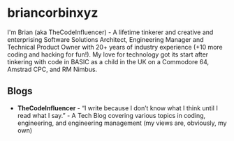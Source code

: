 # briancorbinxyz
 
I'm Brian (aka TheCodeInfluencer) - A lifetime tinkerer and creative and enterprising Software Solutions Architect, Engineering Manager and Technical Product Owner with 20+ years of industry experience (+10 more coding and hacking for fun!). My love for technology got its start after tinkering with code in BASIC as a child in the UK on a Commodore 64, Amstrad CPC, and RM Nimbus.


## Blogs
- **TheCodeInfluencer** - “I write because I don’t know what I think until I read what I say.” - A Tech Blog covering various topics in coding, engineering, and engineering management (my views are, obviously, my own)
